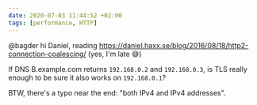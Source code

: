 ```yaml
---
date: 2020-07-03 11:44:52 +02:00
tags: [performance, HTTP]
---
```


@bagder hi Daniel, reading https://daniel.haxx.se/blog/2016/08/18/http2-connection-coalescing/ (yes, I'm late 😅)

If DNS B.example.com returns `192.168.0.2` and `192.168.0.3`, is TLS really enough to be sure it also works on `192.168.0.1`?

BTW, there's a typo near the end: "both IPv4 and IPv4 addresses".
